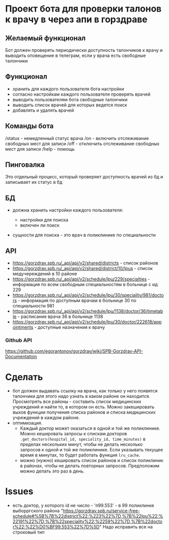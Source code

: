 # Проект бота для проверки талонов к врачу в через апи в горздраве

## Желаемый функционал
Бот должен проверять периодически доступность талончиков к врачу и выводить оповещение в телеграм, если у врача есть свободные талончики

## Функционал
- хранить для каждого пользователя бота настройки
- согласно настройкам каждого пользователя проверять врачей
- выводить пользователям бота свободные талончики
- выводить список врачей для которых ведется поиск
- добавлять и удалять врачей

## Команды бота
/status - немедленный статус врача
/on - включить отслеживание свободных мест для записи
/off - отключить отслеживание свободных мест для записи
/help - помощь


## Пинговалка
Это отдельный процесс, который проверяет доступность врачей из бд и записывает их статус в бд

## БД

- должна хранить настройки каждого пользователя:
    - настройки для поиска
    - включен ли поиск

- сущности для поиска - это врач в поликлинике по специальности

## API
- https://gorzdrav.spb.ru/_api/api/v2/shared/districts - список районов
- https://gorzdrav.spb.ru/_api/api/v2/shared/district/10/lpus - список медучереждений в 10 районе
- https://gorzdrav.spb.ru/_api/api/v2/schedule/lpu/229/specialties - информация по всем свободным специальностям в больнице с ид 229
- https://gorzdrav.spb.ru/_api/api/v2/schedule/lpu/30/speciality/981/doctors - информация по доступным врачам в больнице 30 по специальности 981
- https://gorzdrav.spb.ru/_api/api/v2/schedule/lpu/1138/doctor/36/timetable - расписание врача 36 в больнице 1138
- https://gorzdrav.spb.ru/_api/api/v2/schedule/lpu/30/doctor/222618/appointments - доступные назначения к врачу
    
### Github API

https://github.com/egorantonov/gorzdrav/wiki/SPB-Gorzdrav-API-Documentation


# Сделать
- бот должен выдавать ссылку на врача, как только у него появятся талончики
    для этого надо узнать в каком районе он находится. Просмотреть все районы - составить список медицинских учреждений и найти то, в котором он есть. Можно закешировать выхов функции получения списка районов и списка медицинских учреждений в каждом районе.
- оптимизация. 
    - Каждый доктор может оказаться в одной и той же поликлинике. Можно кешировать запросы к спискам докторов `.get_doctors(hospital_id, speciality_id, time_minutes)` в пределах нескольких минут, чтобы не делать несколько запросов к одной и той же поликлинике. Если указывать текущее время в минутах, то будет работать функция `lru_cache`.
    - можно (нужно) кешировать список районов и список поликлиник в районах, чтобы не делать повторных запросов. Предположим можно делать это раз в день.

# Issues
- есть доктор, у которого id не число - 'п99.553' - в 99 поликлинке выборргского района
    "https://gorzdrav.spb.ru/service-free-schedule#%5B%7B%22district%22:%223%22%7D,%7B%22lpu%22:%22191%22%7D,%7B%22speciality%22:%2259%22%7D,%7B%22doctor%22:%22%D0%BF99.553%22%7D%5D"
    Надо исправить все на строковый тип
